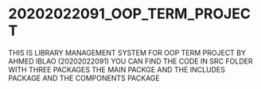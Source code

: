 # 20202022091_OOP_TERM_PROJECT
THIS IS  LIBRARY MANAGEMENT SYSTEM FOR OOP TERM PROJECT BY AHMED IBLAO (20202022091)
YOU CAN FIND THE CODE IN SRC FOLDER WITH THREE PACKAGES THE MAIN PACKGE AND THE INCLUDES PACKAGE AND THE COMPONENTS PACKAGE
